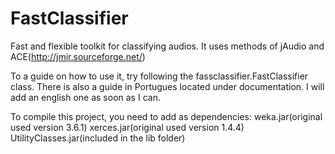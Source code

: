 # FastClassifier
Fast and flexible toolkit for classifying audios. It uses methods of jAudio and ACE(http://jmir.sourceforge.net/)

To a guide on how to use it, try following the fassclassifier.FastClassifier class.
There is also a guide in Portugues located under documentation. I will add an english one as soon as I can.

To compile this project, you need to add as dependencies:
  weka.jar(original used version 3.6.1)
  xerces.jar(original used version 1.4.4)
  UtilityClasses.jar(included in the lib folder)
  
